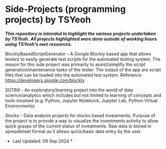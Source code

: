 # Side-Projects (programming projects) by TSYeoh

***This repository is intended to highlight the various projects undertaken by TSYeoh.*** 
***All projects highlighted were done outside of working hours using TSYeoh's own resources.*** 

BlocklyBasedScriptGenerator - A Google Blockly based app that allows testers to easily generate test scripts for the
                              automated testing system. The reason for this side project was primarily to assist/simplify
                              the script generation/maintenance tasks of the tester.
                              The output of the app are script files that can be loaded into the automated test system.
                              Reference: https://developers.google.com/blockly

SGTBill - An exploratory/learning project into the world of data science/analytics which includes but not limited to 
          learning of concepts and tools involved (e.g. Python, Jupyter Notebook, Jupyter Lab, Python Virtual Environments)

Stocks - Data analysis projects for stocks based investments. Purpose of the project is to provide a way to visualize the
         investments activity to allow quick grasps of the current status of investments. Raw data is stored in spreadsheet format
         as it allows quick/basic data entry by the user. 

* Last Updated: 09 Sep 2024 *
